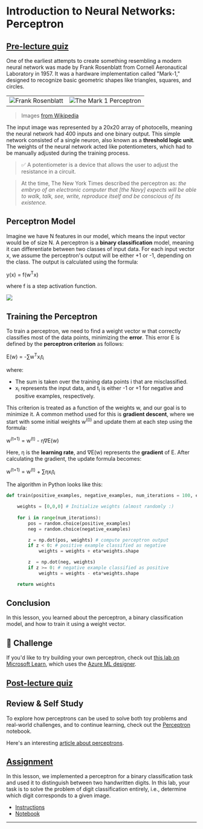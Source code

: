 <!--
CO_OP_TRANSLATOR_METADATA:
{
  "original_hash": "c34cbba802058b6fa267e1a294d4e510",
  "translation_date": "2025-09-23T11:51:39+00:00",
  "source_file": "lessons/3-NeuralNetworks/03-Perceptron/README.md",
  "language_code": "en"
}
-->
# Introduction to Neural Networks: Perceptron

## [Pre-lecture quiz](https://ff-quizzes.netlify.app/en/ai/quiz/5)

One of the earliest attempts to create something resembling a modern neural network was made by Frank Rosenblatt from Cornell Aeronautical Laboratory in 1957. It was a hardware implementation called "Mark-1," designed to recognize basic geometric shapes like triangles, squares, and circles.

|      |      |
|--------------|-----------|
|<img src='images/Rosenblatt-wikipedia.jpg' alt='Frank Rosenblatt'/> | <img src='images/Mark_I_perceptron_wikipedia.jpg' alt='The Mark 1 Perceptron' />|

> Images [from Wikipedia](https://en.wikipedia.org/wiki/Perceptron)

The input image was represented by a 20x20 array of photocells, meaning the neural network had 400 inputs and one binary output. This simple network consisted of a single neuron, also known as a **threshold logic unit**. The weights of the neural network acted like potentiometers, which had to be manually adjusted during the training process.

> ✅ A potentiometer is a device that allows the user to adjust the resistance in a circuit.

> At the time, The New York Times described the perceptron as: *the embryo of an electronic computer that [the Navy] expects will be able to walk, talk, see, write, reproduce itself and be conscious of its existence.*

## Perceptron Model

Imagine we have N features in our model, which means the input vector would be of size N. A perceptron is a **binary classification** model, meaning it can differentiate between two classes of input data. For each input vector x, we assume the perceptron's output will be either +1 or -1, depending on the class. The output is calculated using the formula:

y(x) = f(w<sup>T</sup>x)

where f is a step activation function.

<!-- img src="http://www.sciweavers.org/tex2img.php?eq=f%28x%29%20%3D%20%5Cbegin%7Bcases%7D%0A%20%20%20%20%20%20%20%20%20%2B1%20%26%20x%20%5Cgeq%200%20%5C%5C%0A%20%20%20%20%20%20%20%20%20-1%20%26%20x%20%3C%200%0A%20%20%20%20%20%20%20%5Cend%7Bcases%7D%20%5C%5C%0A&bc=White&fc=Black&im=jpg&fs=12&ff=arev&edit=0" align="center" border="0" alt="f(x) = \begin{cases} +1 & x \geq 0 \\ -1 & x < 0 \end{cases} \\" width="154" height="50" / -->
<img src="images/activation-func.png"/>

## Training the Perceptron

To train a perceptron, we need to find a weight vector w that correctly classifies most of the data points, minimizing the **error**. This error E is defined by the **perceptron criterion** as follows:

E(w) = -&sum;w<sup>T</sup>x<sub>i</sub>t<sub>i</sub>

where:

* The sum is taken over the training data points i that are misclassified.
* x<sub>i</sub> represents the input data, and t<sub>i</sub> is either -1 or +1 for negative and positive examples, respectively.

This criterion is treated as a function of the weights w, and our goal is to minimize it. A common method used for this is **gradient descent**, where we start with some initial weights w<sup>(0)</sup> and update them at each step using the formula:

w<sup>(t+1)</sup> = w<sup>(t)</sup> - &eta;&nabla;E(w)

Here, &eta; is the **learning rate**, and &nabla;E(w) represents the **gradient** of E. After calculating the gradient, the update formula becomes:

w<sup>(t+1)</sup> = w<sup>(t)</sup> + &sum;&eta;x<sub>i</sub>t<sub>i</sub>

The algorithm in Python looks like this:

```python
def train(positive_examples, negative_examples, num_iterations = 100, eta = 1):

    weights = [0,0,0] # Initialize weights (almost randomly :)
        
    for i in range(num_iterations):
        pos = random.choice(positive_examples)
        neg = random.choice(negative_examples)

        z = np.dot(pos, weights) # compute perceptron output
        if z < 0: # positive example classified as negative
            weights = weights + eta*weights.shape

        z  = np.dot(neg, weights)
        if z >= 0: # negative example classified as positive
            weights = weights - eta*weights.shape

    return weights
```


## Conclusion

In this lesson, you learned about the perceptron, a binary classification model, and how to train it using a weight vector.

## 🚀 Challenge

If you'd like to try building your own perceptron, check out [this lab on Microsoft Learn](https://docs.microsoft.com/en-us/azure/machine-learning/component-reference/two-class-averaged-perceptron?WT.mc_id=academic-77998-cacaste), which uses the [Azure ML designer](https://docs.microsoft.com/en-us/azure/machine-learning/concept-designer?WT.mc_id=academic-77998-cacaste).

## [Post-lecture quiz](https://ff-quizzes.netlify.app/en/ai/quiz/6)

## Review & Self Study

To explore how perceptrons can be used to solve both toy problems and real-world challenges, and to continue learning, check out the [Perceptron](Perceptron.ipynb) notebook.

Here's an interesting [article about perceptrons](https://towardsdatascience.com/what-is-a-perceptron-basics-of-neural-networks-c4cfea20c590).

## [Assignment](lab/README.md)

In this lesson, we implemented a perceptron for a binary classification task and used it to distinguish between two handwritten digits. In this lab, your task is to solve the problem of digit classification entirely, i.e., determine which digit corresponds to a given image.

* [Instructions](lab/README.md)
* [Notebook](lab/PerceptronMultiClass.ipynb)

---


